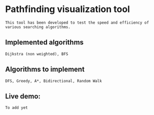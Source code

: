# Pathfinding visualization tool
```
This tool has been developed to test the speed and efficiency of various searching algorithms.
``` 

## Implemented algorithms
```
Dijkstra (non weighted), BFS
```

## Algorithms to implement
```
DFS, Greedy, A*, Bidirectional, Random Walk
```

## Live demo:
```
To add yet
``` 

